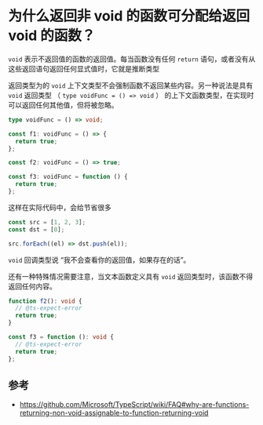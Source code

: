 # 为什么返回非 void 的函数可分配给返回 void 的函数？

`void` 表示不返回值的函数的返回值。每当函数没有任何 `return` 语句，或者没有从这些返回语句返回任何显式值时，它就是推断类型

返回类型为的 `void` 上下文类型不会强制函数不返回某些内容。另一种说法是具有 `void` 返回类型 （ `type voidFunc = () => void` ） 的上下文函数类型，在实现时可以返回任何其他值，但将被忽略。

```ts
type voidFunc = () => void;

const f1: voidFunc = () => {
  return true;
};

const f2: voidFunc = () => true;

const f3: voidFunc = function () {
  return true;
};
```

这样在实际代码中，会给节省很多

```ts
const src = [1, 2, 3];
const dst = [0];

src.forEach((el) => dst.push(el));
```

`void` 回调类型说 “我不会查看你的返回值，如果存在的话”。

还有一种特殊情况需要注意，当文本函数定义具有 `void` 返回类型时，该函数不得返回任何内容。

```ts
function f2(): void {
  // @ts-expect-error
  return true;
}

const f3 = function (): void {
  // @ts-expect-error
  return true;
};
```

## 参考

- https://github.com/Microsoft/TypeScript/wiki/FAQ#why-are-functions-returning-non-void-assignable-to-function-returning-void
